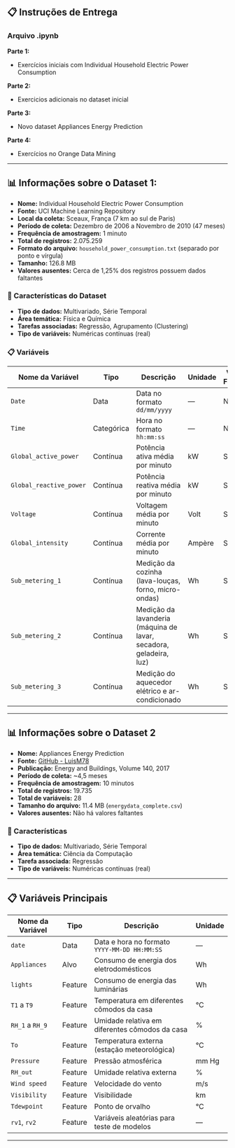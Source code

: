 
## 📋 Instruções de Entrega
  ### Arquivo .ipynb
 **Parte 1:**  
   - Exercícios iniciais com Individual Household Electric Power Consumption
     

 **Parte 2:**  
   - Exercicios adicionais no dataset inicial

 **Parte 3:**  
   - Novo dataset Appliances Energy Prediction

 **Parte 4:**  
   - Exercícios no Orange Data Mining  

---

## 📊 Informações sobre o Dataset 1:

- **Nome:** Individual Household Electric Power Consumption  
- **Fonte:** UCI Machine Learning Repository  
- **Local da coleta:** Sceaux, França (7 km ao sul de Paris)  
- **Período de coleta:** Dezembro de 2006 a Novembro de 2010 (47 meses)  
- **Frequência de amostragem:** 1 minuto  
- **Total de registros:** 2.075.259  
- **Formato do arquivo:** `household_power_consumption.txt` (separado por ponto e vírgula)  
- **Tamanho:** 126.8 MB  
- **Valores ausentes:** Cerca de 1,25% dos registros possuem dados faltantes

### 📌 Características do Dataset

- **Tipo de dados:** Multivariado, Série Temporal  
- **Área temática:** Física e Química  
- **Tarefas associadas:** Regressão, Agrupamento (Clustering)  
- **Tipo de variáveis:** Numéricas contínuas (real)

### 📋 Variáveis

| Nome da Variável        | Tipo        | Descrição                                                                 | Unidade        | Valores Faltantes |
|-------------------------|-------------|---------------------------------------------------------------------------|----------------|-------------------|
| `Date`                  | Data         | Data no formato `dd/mm/yyyy`                                              | —              | Não               |
| `Time`                  | Categórica   | Hora no formato `hh:mm:ss`                                                | —              | Não               |
| `Global_active_power`   | Contínua     | Potência ativa média por minuto                                           | kW             | Sim               |
| `Global_reactive_power` | Contínua     | Potência reativa média por minuto                                         | kW             | Sim               |
| `Voltage`               | Contínua     | Voltagem média por minuto                                                 | Volt           | Sim               |
| `Global_intensity`      | Contínua     | Corrente média por minuto                                                 | Ampère         | Sim               |
| `Sub_metering_1`        | Contínua     | Medição da cozinha (lava-louças, forno, micro-ondas)                      | Wh             | Sim               |
| `Sub_metering_2`        | Contínua     | Medição da lavanderia (máquina de lavar, secadora, geladeira, luz)       | Wh             | Sim               |
| `Sub_metering_3`        | Contínua     | Medição do aquecedor elétrico e ar-condicionado                           | Wh             | Sim               |

---


## 📊 Informações sobre o Dataset 2 

- **Nome:** Appliances Energy Prediction  
- **Fonte:** [GitHub - LuisM78](https://github.com/LuisM78/Appliances-energy-prediction-data)  
- **Publicação:** Energy and Buildings, Volume 140, 2017  
- **Período de coleta:** ~4,5 meses  
- **Frequência de amostragem:** 10 minutos  
- **Total de registros:** 19.735  
- **Total de variáveis:** 28  
- **Tamanho do arquivo:** 11.4 MB (`energydata_complete.csv`)  
- **Valores ausentes:** Não há valores faltantes

### 📌 Características

- **Tipo de dados:** Multivariado, Série Temporal  
- **Área temática:** Ciência da Computação  
- **Tarefa associada:** Regressão  
- **Tipo de variáveis:** Numéricas contínuas (real)

---

## 📋 Variáveis Principais

| Nome da Variável | Tipo       | Descrição                                               | Unidade |
|------------------|------------|----------------------------------------------------------|---------|
| `date`           | Data       | Data e hora no formato `YYYY-MM-DD HH:MM:SS`             | —       |
| `Appliances`     | Alvo       | Consumo de energia dos eletrodomésticos                 | Wh      |
| `lights`         | Feature    | Consumo de energia das luminárias                      | Wh      |
| `T1` a `T9`      | Feature    | Temperatura em diferentes cômodos da casa              | °C      |
| `RH_1` a `RH_9`  | Feature    | Umidade relativa em diferentes cômodos da casa         | %       |
| `To`             | Feature    | Temperatura externa (estação meteorológica)            | °C      |
| `Pressure`       | Feature    | Pressão atmosférica                                     | mm Hg   |
| `RH_out`         | Feature    | Umidade relativa externa                                | %       |
| `Wind speed`     | Feature    | Velocidade do vento                                     | m/s     |
| `Visibility`     | Feature    | Visibilidade                                             | km      |
| `Tdewpoint`      | Feature    | Ponto de orvalho                                         | °C      |
| `rv1`, `rv2`     | Feature    | Variáveis aleatórias para teste de modelos              | —       |

---




